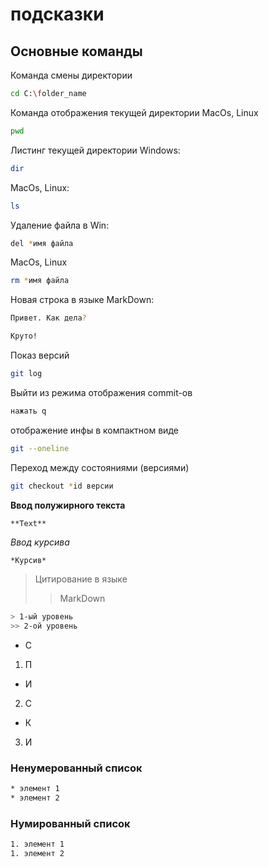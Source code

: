 # подсказки
## Основные команды

Команда смены директории
```sh
cd C:\folder_name
```

Команда отображения текущей директории MacOs, Linux
```sh
pwd
```

Листинг текущей директории 
Windows:
```sh
dir
```
MacOs, Linux:
```sh
ls
```

Удаление файла в Win:
```sh
del *имя файла
```
MacOs, Linux
```sh
rm *имя файла
```

Новая строка в языке MarkDown:
```sh
Привет. Как дела?

Круто!
```

Показ версий
```sh
git log
```

Выйти из режима отображения commit-ов
```sh
нажать q
```

отображение инфы в компактном виде
```sh
git --oneline
```

Переход между состояниями (версиями)
```sh
git checkout *id версии
```

**Ввод полужирного текста**
```sh
**Text**
```

*Ввод курсива*
```
*Курсив*
```

>Цитирование в языке
>> MarkDown
```sh
> 1-ый уровень
>> 2-ой уровень
```

* С
1. П
* И
2. С
* К
3. И
### Ненумерованный список
```sh
* элемент 1
* элемент 2
```
### Нумированный список
```sh
1. элемент 1
1. элемент 2
```


